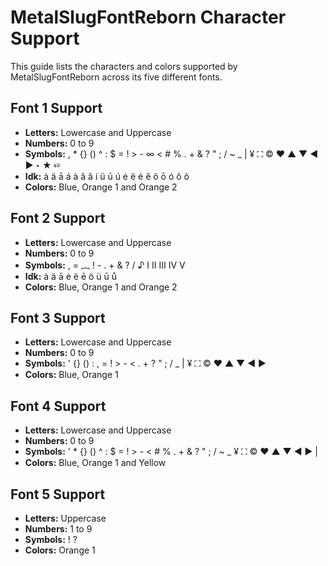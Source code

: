 # MetalSlugFontReborn Character Support

This guide lists the characters and colors supported by MetalSlugFontReborn across its five different fonts.

## Font 1 Support

- **Letters:** Lowercase and Uppercase
- **Numbers:** 0 to 9
- **Symbols:** , * {} () ^ : $ = ! > - ∞ < # % . + & ? " ; / ~ _ | ¥ ⛶ © ♥ ▲ ▼ ◀ ▶ ⋆ ★ ☞
- **Idk:** ȧ ä ā á à â ã í ü ū ú ė ë é ê ö ō ó ô õ
- **Colors:** Blue, Orange 1 and Orange 2

## Font 2 Support

- **Letters:** Lowercase and Uppercase
- **Numbers:** 0 to 9
- **Symbols:** , = ︷ ! - . + & ? / ♪ Ⅰ Ⅱ Ⅲ Ⅳ Ⅴ
- **Idk:** ȧ ä ā ė ë ē ö ü ū ů
- **Colors:** Blue, Orange 1 and Orange 2

## Font 3 Support

- **Letters:** Lowercase and Uppercase
- **Numbers:** 0 to 9
- **Symbols:** ' {} () : , = ! > - < . + ? " ; / _ | ¥ ⛶ © ♥ ▲ ▼ ◀ ▶
- **Colors:** Blue, Orange 1

## Font 4 Support

- **Letters:** Lowercase and Uppercase
- **Numbers:** 0 to 9
- **Symbols:** ' * {} () ^ : $ = ! > - < # % . + & ? " ; / ~ _ ¥ ⛶ © ♥ ▲ ▼ ◀ ▶ |
- **Colors:** Blue, Orange 1 and Yellow

## Font 5 Support

- **Letters:** Uppercase
- **Numbers:** 1 to 9
- **Symbols:** ! ?
- **Colors:** Orange 1
